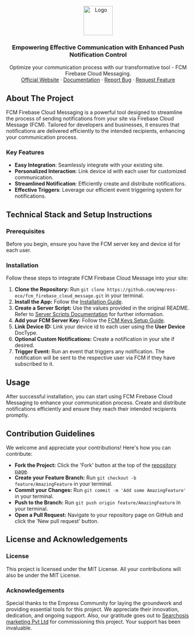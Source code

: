 <div align="center">
<img src="https://grow.empress.eco/uploads/default/original/2X/1/1f1e1044d3864269d2a613577edb9763890422ab.png" alt="Logo" width="80" height="80">
<h3 align="center">Empowering Effective Communication with Enhanced Push Notification Control</h3>
<p align="center">
Optimize your communication process with our transformative tool - FCM Firebase Cloud Messaging.
<br />
<a href="https://empress.eco/">Official Website</a>
·
<a href="https://grow.empress.eco/">Documentation</a>
·
<a href="https://github.com/empress-eco/fcm_firebase_cloud_message/issues">Report Bug</a>
·
<a href="https://github.com/empress-eco/fcm_firebase_cloud_message/issues">Request Feature</a>
</p>
</div>

## About The Project

FCM Firebase Cloud Messaging is a powerful tool designed to streamline the process of sending notifications from your site via Firebase Cloud Message (FCM). Tailored for developers and businesses, it ensures that notifications are delivered efficiently to the intended recipients, enhancing your communication process.

### Key Features
- **Easy Integration**: Seamlessly integrate with your existing site.
- **Personalized Interaction**: Link device id with each user for customized communication.
- **Streamlined Notification**: Efficiently create and distribute notifications.
- **Effective Triggers**: Leverage our efficient event triggering system for notifications.

## Technical Stack and Setup Instructions

### Prerequisites
Before you begin, ensure you have the FCM server key and device id for each user.

### Installation
Follow these steps to integrate FCM Firebase Cloud Message into your site:

1. **Clone the Repository:** Run `git clone https://github.com/empress-eco/fcm_firebase_cloud_message.git` in your terminal.
2. **Install the App:** Follow the [Installation Guide](https://Empressframework.com/docs/v13/user/en/bench/Empress-commands#app-installation).
3. **Create a Server Script:** Use the values provided in the original README. Refer to [Server Scripts Documentation](https://Empressframework.com/docs/v13/user/en/desk/scripting/server-script) for further information.
4. **Add your FCM Server Key:** Follow the [FCM Keys Setup Guide](https://intercom.help/push-monkey/en/articles/1649592-how-to-set-up-your-fcm-keys-previously-called-gcm).
5. **Link Device ID:** Link your device id to each user using the **User Device** DocType.
6. **Optional Custom Notifications:** Create a notification in your site if desired.
7. **Trigger Event:** Run an event that triggers any notification. The notification will be sent to the respective user via FCM if they have subscribed to it.

## Usage
After successful installation, you can start using FCM Firebase Cloud Messaging to enhance your communication process. Create and distribute notifications efficiently and ensure they reach their intended recipients promptly.

## Contribution Guidelines
We welcome and appreciate your contributions! Here's how you can contribute:

- **Fork the Project:** Click the 'Fork' button at the top of the [repository page](https://github.com/empress-eco/fcm_firebase_cloud_message).
- **Create your Feature Branch:** Run `git checkout -b feature/AmazingFeature` in your terminal.
- **Commit your Changes:** Run `git commit -m 'Add some AmazingFeature'` in your terminal.
- **Push to the Branch:** Run `git push origin feature/AmazingFeature` in your terminal.
- **Open a Pull Request:** Navigate to your repository page on GitHub and click the 'New pull request' button.

## License and Acknowledgements

### License
This project is licensed under the MIT License. All your contributions will also be under the MIT License.

### Acknowledgements
Special thanks to the Empress Community for laying the groundwork and providing essential tools for this project. We appreciate their innovation, dedication, and ongoing support. Also, our gratitude goes out to [Searchosis marketing Pvt Ltd](searchosis.com) for commissioning this project. Your support has been invaluable.